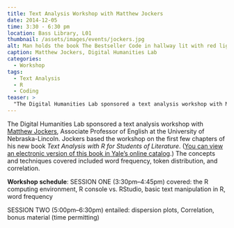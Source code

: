 ```yaml
---
title: Text Analysis Workshop with Matthew Jockers
date: 2014-12-05
time: 3:30 - 6:30 pm
location: Bass Library, L01
thumbnail: /assets/images/events/jockers.jpg
alt: Man holds the book The Bestseller Code in hallway lit with red light.
caption: Matthew Jockers, Digital Humanities Lab
categories: 
  - Workshop
tags:
  - Text Analysis
  - R
  - Coding
teaser: >
  "The Digital Humanities Lab sponsored a text analysis workshop with Matthew Jockers, Associate Professor of English at the University of Nebraska-Lincoln. Jockers based the workshop on the first few..."
---
```


The Digital Humanities Lab sponsored a text analysis workshop with [Matthew Jockers](http://www.matthewjockers.net/), Associate Professor of English at the University of Nebraska-Lincoln. Jockers based the workshop on the first few chapters of his new book *Text Analysis with R for Students of Literature*. ([You can view an electronic version of this book in Yale’s online catalog](http://hdl.handle.net/10079/bibid/12161582).) The concepts and techniques covered included word frequency, token distribution, and correlation.

**Workshop schedule**:
SESSION ONE (3:30pm–4:45pm) covered: the R computing environment, R console vs. RStudio, basic text manipulation in R, word frequency

SESSION TWO (5:00pm–6:30pm) entailed: dispersion plots, Correlation, bonus material (time permitting)